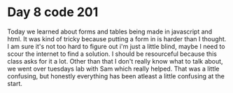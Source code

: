 # Day 8 code 201
Today we learned about forms and tables being made in javascript and html. It was kind of tricky because putting a form in is harder than I thought. I am sure it's not too hard to figure out i'm just a little blind, maybe I need to scour the internet to find a solution. I should be resourceful because this class asks for it a lot. Other than that I don't really know what to talk about, we went over tuesdays lab with Sam which really helped. That was a little confusing, but honestly everything has been atleast a little confusing at the start.
